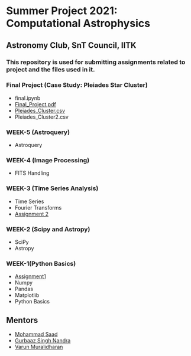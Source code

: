 # Summer Project 2021: Computational Astrophysics

## Astronomy Club, SnT Council, IITK
### **This repository is used for submitting assignments related to project and the files used in it.**

### Final Project (Case Study: Pleiades Star Cluster)
- final.ipynb
- [Final_Project.pdf](https://github.com/sush14feb/ComputationalAstrophysics/blob/main/Final%20Project/Final_Project.pdf)
- [Pleiades_Cluster.csv](https://github.com/sush14feb/astro-project/blob/main/Final%20Project/Pleiades_Cluster.csv)
- Pleiades_Cluster2.csv 

### WEEK-5 (Astroquery)
  - Astroquery

 ### WEEK-4 (Image Processing)
- FITS Handling

### WEEK-3 (Time Series Analysis)
- Time Series
- Fourier Transforms
- [Assignment 2](https://github.com/sush14feb/astro-project/blob/main/Assignment-2.ipynb)

### WEEK-2 (Scipy and Astropy)
- SciPy
- Astropy

### WEEK-1(Python Basics)
- [Assignment1](https://github.com/sush14feb/astro-project/blob/main/Assignment1.ipynb)
- Numpy
- Pandas
- Matplotlib
- Python Basics
## Mentors
- [Mohammad Saad](https://github.com/saad369)
- [Gurbaaz Singh Nandra](https://github.com/gurbaaz27)
- [Varun Muralidharan](https://github.com/Varun2501)
